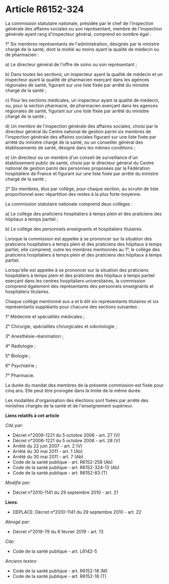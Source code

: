 # Article R6152-324

La commission statutaire nationale, présidée par le chef de l'inspection générale des affaires sociales ou son représentant,
membre de l'inspection générale ayant rang d'inspecteur général, comprend en nombre égal : 

1° Six membres représentants de l'administration, désignés par le ministre chargé de la santé, dont la moitié au moins ayant
la qualité de médecin ou de pharmacien : 

a) Le directeur général de l'offre de soins ou son représentant ; 

b) Dans toutes les sections, un inspecteur ayant la qualité de médecin et un inspecteur ayant la qualité de pharmacien
exerçant dans les agences régionales de santé, figurant sur une liste fixée par arrêté du ministre chargé de la santé ; 

c) Pour les sections médicales, un inspecteur ayant la qualité de médecin, ou, pour la section pharmacie, de pharmacien
exerçant dans les agences régionales de santé, figurant sur une liste fixée par arrêté du ministre chargé de la santé ; 

d) Un membre de l'inspection générale des affaires sociales, choisi par le directeur général du Centre national de gestion
parmi six membres de l'inspection générale des affaires sociales figurant sur une liste fixée par arrêté du ministre chargé
de la santé, ou un conseiller général des établissements de santé, désigné dans les mêmes conditions ; 

e) Un directeur ou un membre d'un conseil de surveillance d'un établissement public de santé, choisi par le directeur général
du Centre national de gestion parmi des personnes proposées par la Fédération hospitalière de France et figurant sur une
liste fixée par arrêté du ministre chargé de la santé ; 

2° Six membres, élus par collège, pour chaque section, au scrutin de liste proportionnel avec répartition des restes à la
plus forte moyenne. 

La commission statutaire nationale comprend deux collèges : 

a) Le collège des praticiens hospitaliers à temps plein et des praticiens des hôpitaux à temps partiel ; 

b) Le collège des personnels enseignants et hospitaliers titulaires. 

Lorsque la commission est appelée à se prononcer sur la situation des praticiens hospitaliers à temps plein et des praticiens
des hôpitaux à temps partiel, elle comprend, outre les membres mentionnés au 1°, le collège des praticiens hospitaliers à
temps plein et des praticiens des hôpitaux à temps partiel. 

Lorsqu'elle est appelée à se prononcer sur la situation des praticiens hospitaliers à temps plein et des praticiens des
hôpitaux à temps partiel exerçant dans les centres hospitaliers universitaires, la commission comprend également des
représentants des personnels enseignants et hospitaliers titulaires. 

Chaque collège mentionné aux a et b élit six représentants titulaires et six représentants suppléants pour chacune des
sections suivantes : 

1° Médecine et spécialités médicales ; 

2° Chirurgie, spécialités chirurgicales et odontologie ; 

3° Anesthésie-réanimation ; 

4° Radiologie ; 

5° Biologie ; 

6° Psychiatrie ; 

7° Pharmacie. 

La durée du mandat des membres de la présente commission est fixée pour cinq ans. Elle peut être prorogée dans la limite de
la même durée. 

Les modalités d'organisation des élections sont fixées par arrêté des ministres chargés de la santé et de l'enseignement
supérieur.

**Liens relatifs à cet article**

_Cité par_:

  - Décret n°2006-1221 du 5 octobre 2006 - art. 27 (V)
  - Décret n°2006-1221 du 5 octobre 2006 - art. 28 (V)
  - Arrêté du 22 juin 2007 - art. 2 (V)
  - Arrêté du 30 mai 2011 - art. 1 (Ab)
  - Arrêté du 30 mai 2011 - art. 7 (Ab)
  - Code de la santé publique - art. R6152-258 (Ab)
  - Code de la santé publique - art. R6152-324-13 (Ab)
  - Code de la santé publique - art. R6152-83 (T)

_Modifié par_:

  - Décret n°2010-1141 du 29 septembre 2010 - art. 21

**Liens**:

  - DEPLACE: Décret n°2010-1141 du 29 septembre 2010 - art. 22

_Abrogé par_:

  - Décret n°2019-79 du 6 février 2019 - art. 13

_Cite_:

  - Code de la santé publique - art. L6142-5

_Anciens textes_:

  - Code de la santé publique - art. R6152-18 (M)
  - Code de la santé publique - art. R6152-18 (T)
